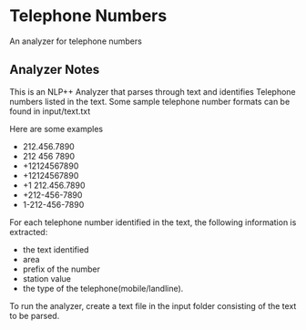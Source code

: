 # Telephone Numbers

An analyzer for telephone numbers

## Analyzer Notes

This is an NLP++ Analyzer that parses through text and identifies Telephone numbers listed in the text. Some sample telephone number formats can be found in input/text.txt

Here are some examples
- 212.456.7890
- 212 456 7890
- +12124567890
- +12124567890
- +1 212.456.7890
- +212-456-7890
- 1-212-456-7890

For each telephone number identified in the text, the following information is extracted:

- the text identified
- area
- prefix of the number
- station value
- the type of the telephone(mobile/landline).

To run the analyzer, create a text file in the input folder consisting of the text to be parsed.
